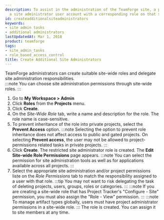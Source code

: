 ```yaml
---
description: To assist in the administration of the TeamForge site, a person must have
  a site administrator user account with a corresponding role on that site.
id: createadditionalsiteadministrators
keywords:
- site admin tasks
- additional administrators
lastUpdatedAt: Mar 1, 2018
product: teamforge
tags:
- site_admin_tasks
- role_based_access_control
title: Create Additional Site Administrators
---
```


TeamForge administrators can create suitable site-wide roles and delegate site administration responsibilities.  
:::note
You can choose site administration permissions through site-wide roles.
:::

 1. Go to **My Workspace > Admin**
 2. Click **Roles** from the **Projects** menu.
 3. Click **Create**.
 4. On the _Site-Wide Role_ tab, write a name and description for the role. The role name is case-sensitive.
 5. To prevent inheritance of the role into private projects, select the **Prevent Access** option.
    :::note
    Selecting the option to prevent role inheritance does not affect access to public and gated projects. On selecting **Prevent access**, the user may not be allowed to project-permissions related tasks in private projects.
    :::
 6. Click **Create**. The restricted site administrator role is created. The **Edit Site-wide Role Permissions** page appears.
    :::note
    You can select the permission for site administration tools as well as for applications available across all projects.
    :::
 7. Select the appropriate site administration and/or project permissions liste on the _Role Permissions_ tab to match the responsibility assigned to a user with that role.
    :::tip
    You may not want to risk delegating the task of deleting projects, users, groups, roles or categories.
    :::
    :::note
    If you are creating a site-wide role that has Project Tracker's \"Configure - Site\" permission, you must also assign the \"Role - View\" permission.
    :::
    :::note
    To manage artifact types globally, users must have project administrator permissions in a site-wide role.
    :::
    The role is created. You can assign it to site members at any time.

